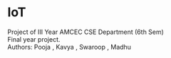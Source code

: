 # IoT
Project of III Year AMCEC CSE Department (6th Sem)<br>
Final year project.<br>
Authors: Pooja , Kavya , Swaroop , Madhu<br>
